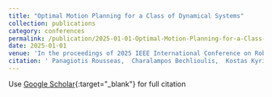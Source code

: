 ```yaml
---
title: "Optimal Motion Planning for a Class of Dynamical Systems"
collection: publications
category: conferences
permalink: /publication/2025-01-01-Optimal-Motion-Planning-for-a-Class-of-Dynamical-Systems
date: 2025-01-01
venue: 'In the proceedings of 2025 IEEE International Conference on Robotics and Automation (ICRA)'
citation: ' Panagiotis Rousseas,  Charalampos Bechlioulis,  Kostas Kyriakopoulos, &quot;Optimal Motion Planning for a Class of Dynamical Systems.&quot; In the proceedings of 2025 IEEE International Conference on Robotics and Automation (ICRA), 2025.'
---
```

Use [Google Scholar](https://scholar.google.com/scholar?q=Optimal+Motion+Planning+for+a+Class+of+Dynamical+Systems){:target="_blank"} for full citation